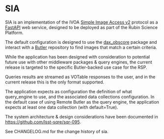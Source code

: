 # SIA

SIA is an implementation of the IVOA [Simple Image Access v2](https://www.ivoa.net/documents/SIA/20150610/PR-SIA-2.0-20150610.pdf) protocol as a [FastAPI](https://fastapi.tiangolo.com/) web service, designed to be deployed as part of the Rubin Science Platform.

The default configuration is designed to use the [dax_obscore](https://github.com/lsst-dm/dax_obscore) package and interact with a [Butler](https://github.com/lsst/daf_butler) repository to find images that match a certain criteria.

While the application has been designed with consideration to potential future use with other middleware packages & query engines, the current release is targeted to the specific Butler-backed use case for the RSP.

Queries results are streamed as VOTable responses to the user, and in the current release this is the only format supported.

The application expects as configuration the definition of what query_engine to use, and the associated data collections configuration. In the default case of using Remote Butler as the query engine, the application expects at least one data collection (with default=True).

The system architecture & design considerations have been documented in https://github.com/lsst-sqre/sqr-095.


See CHANGELOG.md for the change history of sia.

